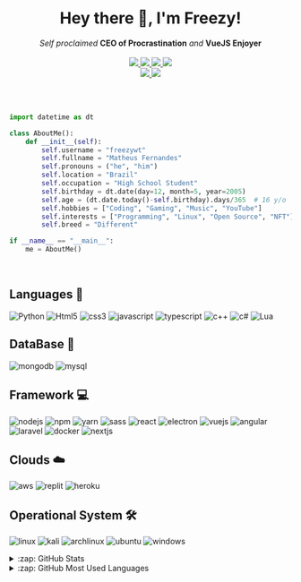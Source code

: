 <h1 align="center">Hey there 👋, I'm Freezy!</h1>
<p align="center">
    <i>Self proclaimed</i> <b>CEO of Procrastination</b> <i>and</i> <b>VueJS Enjoyer</b>
    <br />
    <br />
    <a href="https://hits.seeyoufarm.com/">
        <img src="https://hits.seeyoufarm.com/api/count/incr/badge.svg?url=https%3A%2F%2Fgithub.com%2FWilly-JL&title_bg=%232D2D2D&count_bg=%2300CC69&icon=github.svg&icon_color=%23E7E7E7&title=Views%20%28Day%20%2F%20All%29&edge_flat=false" />
    </a>
    <a href="https://pufler.dev/git-badges/">
        <img src="https://badges.pufler.dev/years/freezywt?style=flat&labelColor=333333&logoColor=E7E7E7&color=0089FF&label=Years&logo=github" />
    </a>
    <a href="https://github.com/freezywt?tab=followers">
        <img src="https://img.shields.io/github/followers/freezywt?labelColor=333333&logoColor=E7E7E7&color=8939FF&label=Followers&logo=github" />
    </a>
    <a href="#">
        <img src="https://img.shields.io/github/stars/freezywt?affiliations=OWNER%2CCOLLABORATOR&labelColor=333333&logoColor=E7E7E7&color=EEAA00&label=Stars&logo=github" />
    </a>
    <br />
    <a href="#">
        <img src="https://img.shields.io/badge/Open_Source-❤-FF0069?style=flat&labelColor=333333&logoColor=E7E7E7">
    </a>
    <a href="#">
        <img src="https://img.shields.io/badge/PRs-Welcome-00CC00?style=flat&labelColor=333333&logoColor=E7E7E7">
    </a>
</p>

<br />

<br />

```py
import datetime as dt

class AboutMe():
    def __init__(self):
        self.username = "freezywt"
        self.fullname = "Matheus Fernandes"
        self.pronouns = ("he", "him")
        self.location = "Brazil"
        self.occupation = "High School Student"
        self.birthday = dt.date(day=12, month=5, year=2005)
        self.age = (dt.date.today()-self.birthday).days/365  # 16 y/o
        self.hobbies = ["Coding", "Gaming", "Music", "YouTube"]
        self.interests = ["Programming", "Linux", "Open Source", "NFT"]
        self.breed = "Different"

if __name__ == "__main__":
    me = AboutMe()
```

<br />

Languages 💾
------------
![Python](https://img.shields.io/badge/Python-FFD43B?style=for-the-badge&logo=python&logoColor=darkgreen)
![Html5](https://img.shields.io/badge/HTML5-E34F26?style=for-the-badge&logo=html5&logoColor=white)
![css3](https://img.shields.io/badge/CSS3-1572B6?style=for-the-badge&logo=css3&logoColor=white)
![javascript](https://img.shields.io/badge/JavaScript-F7DF1E?style=for-the-badge&logo=javascript&logoColor=black)
![typescript](https://img.shields.io/badge/TypeScript-007ACC?style=for-the-badge&logo=typescript&logoColor=white)
![c++](https://img.shields.io/badge/C%2B%2B-00599C?style=for-the-badge&logo=c%2B%2B&logoColor=white)
![c#](https://img.shields.io/badge/C%23-239120?style=for-the-badge&logo=c-sharp&logoColor=white)
![Lua](https://img.shields.io/badge/Lua-2C2D72?style=for-the-badge&logo=lua&logoColor=white)

DataBase 💾
--------
![mongodb](https://img.shields.io/badge/MongoDB-4EA94B?style=for-the-badge&logo=mongodb&logoColor=white)
![mysql](https://img.shields.io/badge/MySQL-00000F?style=for-the-badge&logo=mysql&logoColor=white)

Framework 💻
--------
![nodejs](https://img.shields.io/badge/Node.js-339933?style=for-the-badge&logo=nodedotjs&logoColor=white)
![npm](https://img.shields.io/badge/npm-CB3837?style=for-the-badge&logo=npm&logoColor=white)
![yarn](https://img.shields.io/badge/Yarn-2C8EBB?style=for-the-badge&logo=yarn&logoColor=white)
![sass](https://img.shields.io/badge/Sass-CC6699?style=for-the-badge&logo=sass&logoColor=white)
![react](https://img.shields.io/badge/React-20232A?style=for-the-badge&logo=react&logoColor=61DAFB)
![electron](https://img.shields.io/badge/Electron-2B2E3A?style=for-the-badge&logo=electron&logoColor=9FEAF9)
![vuejs](https://img.shields.io/badge/Vue.js-35495E?style=for-the-badge&logo=vuedotjs&logoColor=4FC08D)
![angular](https://img.shields.io/badge/Angular-DD0031?style=for-the-badge&logo=angular&logoColor=white)
![laravel](https://img.shields.io/badge/Laravel-FF2D20?style=for-the-badge&logo=laravel&logoColor=white)
![docker](https://img.shields.io/badge/Docker-2CA5E0?style=for-the-badge&logo=docker&logoColor=white)
![nextjs](https://img.shields.io/badge/next.js-000000?style=for-the-badge&logo=nextdotjs&logoColor=white)

Clouds ☁️
--------
![aws](https://img.shields.io/badge/Amazon_AWS-232F3E?style=for-the-badge&logo=amazon-aws&logoColor=white)
![replit](https://img.shields.io/badge/replit-667881?style=for-the-badge&logo=replit&logoColor=white)
![heroku](https://img.shields.io/badge/Heroku-430098?style=for-the-badge&logo=heroku&logoColor=white)

Operational System 🛠️
--------
![linux](https://img.shields.io/badge/Linux-FCC624?style=for-the-badge&logo=linux&logoColor=black)
![kali](https://img.shields.io/badge/Kali_Linux-557C94?style=for-the-badge&logo=kali-linux&logoColor=white)
![archlinux](https://img.shields.io/badge/Arch_Linux-1793D1?style=for-the-badge&logo=arch-linux&logoColor=white)
![ubuntu](https://img.shields.io/badge/Ubuntu-E95420?style=for-the-badge&logo=ubuntu&logoColor=white)
![windows](https://img.shields.io/badge/Windows-0078D6?style=for-the-badge&logo=windows&logoColor=white)


<details>
  <summary>:zap: GitHub Stats</summary>
<p align="center">
  <img src="https://github-readme-stats.vercel.app/api?username=freezywt&show_icons=true">
</p>
</details>

<details>
  <summary>:zap: GitHub Most Used Languages</summary>
<p align="center">
  <img src="https://github-readme-stats.vercel.app/api/top-langs/?username=freezywt&hide=batchfile" />
</p>
</details>
